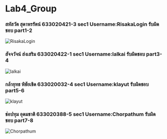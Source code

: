 # Lab4_Group
### สหัสวัต สุดาพรรัตน์ 633020421-3 sec1 Username:RisakaLogin รับผิดชอบ part1-2 
![RisakaLogin](https://avatars.githubusercontent.com/u/46447258?v=4)
### สัจจวัจน์ ส่งเสริม 633020422-1 sec1 Username:lalkai รับผิดชอบ part3-4
![lalkai](https://avatars.githubusercontent.com/u/101966847?v=4)
### กล้ายุทธ พิชัยเชิด 633020032-4 sec1 Username:klayut รับผิดชอบ part5-6
![klayut](https://avatars.githubusercontent.com/u/120540814?v=4)
### ช่อปทุม อุดมชาติ 633020388-5 sec1 Username:Chorpathum รับผิดชอบ part7-8
![Chorpathum](https://avatars.githubusercontent.com/u/108725698?v=4)